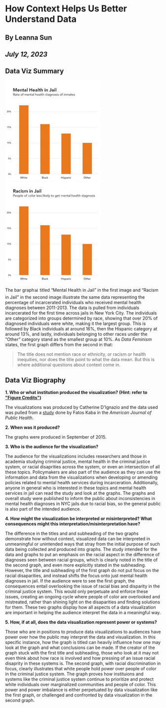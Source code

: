 # How Context Helps Us Better Understand Data
## By Leanna Sun
## _July 12, 2023_

## Data Viz Summary 
![First graph with no mention of race in the title](MentalHealthInJail.jpeg)
![Second graph mentioning racism in the title](RacismInJail.jpeg)

The bar graph:bar_chart: titled “Mental Health in Jail” in the first image and “Racism in Jail” in the second image illustrate the same data representing the percentage of incarcerated individuals who received mental health diagnoses between 2011-2013. The data is pulled from individuals incarcerated for the first time across jails in New York City. The individuals are categorized into groups determined by race, showing that over 20% of diagnosed individuals were white, making it the largest group. This is followed by Black individuals at around 16%, then the Hispanic category at around 13%, and lastly, individuals belonging to other races under the “Other” category stand as the smallest group at 10%. As _Data Feminism_ states, the first graph differs from the second in that: 
> The title does not mention race or ethnicity, or racism or health inequities, nor does the title point to what the data mean. But this is where additional questions about context come in.

## Data Viz Biography
 **1. Who or what institution produced the visualization? (Hint: refer to ["Figure Credits"](https://data-feminism.mitpress.mit.edu/pub/ftb0980j/release/1?readingCollection=0cd867ef))**

The visualizations was produced by Catherine D'Ignazio and the data used was pulled from a [study](https://ajph.aphapublications.org/doi/full/10.2105/AJPH.2015.302699) done by Fatos Kaba in the _American Journal of Public Health_.

  **2. When was it produced?**

The graphs were produced in September of 2015. 

  **3. Who is the audience for the visualization?**

  The audience for the visualizations includes researchers and those in academia studying criminal justice, mental health in the criminal justice system, or racial disaprities across the system, or even an intersection of all these topics. Policymakers are also part of the audience as they can use the information and data from the visualizations when developing or amending policies related to mental health services during incarceration. Additionally, anyone in general who is interested in these topics and mental health services in jail can read the study and look at the graphs. The graphs and overall study were published to inform the public about inconsistencies in mental health diagnoses in NYC jails due to racial bias, so the general public is also part of the intended audience.

  **4. How might the visualization be interpreted or misinterpreted? What consequences might this interpretation/misinterpretation have?**

The difference in the titles and and subheading of the two graphs demonstrate how without context, visualized data can be interpreted in unmeaningful or unintended ways that stray from the initial purpose of such data being collected and produced into graphs. The study intended for the data and graphs to put an emphasis on the racial aspect in the difference of diagnoses seen between racial groups, which is clearly noted in the title of the second graph, and even more explicitly stated in the subheading. However, the title and subheading of the first graph do not put focus on the racial disaparities, and instead shifts the focus onto just mental health diagnoses in jail. If the audience were to see the first graph, the consequences entail overlooking the issue of racial bias and disparity in the criminal justice system. This would only perpetuate and enforce these issues, creating an ongoing cycle where people of color are overlooked and mistreated, rather than shining light on the disaparities and finding solutions for them. These two graphs display how all aspects of a data visualization are important in helping the audience interpret the data in a meaningful way. 

  **5. How, if at all, does the data visualization represent power or systems?**

Those who are in positions to produce data visualizations to audiences have power over how the public may interpret the data and visualization. In this specific instance, how the graph is titled can heavily influence how one may look at the graph and what conclusions can be made. If the creator of the graph stuck with the first title and subheading, those who look at it may not even think about how race is involved and how pressing of an issue racial disaprity in these systems is. The second graph, with racial discrimination in focus, clearly illustrates that white people hold power over people of color in the criminal justice system. The graph proves how instituions and systems like the criminal justice system continue to prioritize and protect white individuals over marginalized communities and people of color. This power and power imbalance is either perpetuated by data visualization like the first graph, or challenged and confronted by data visualization in the second graph.